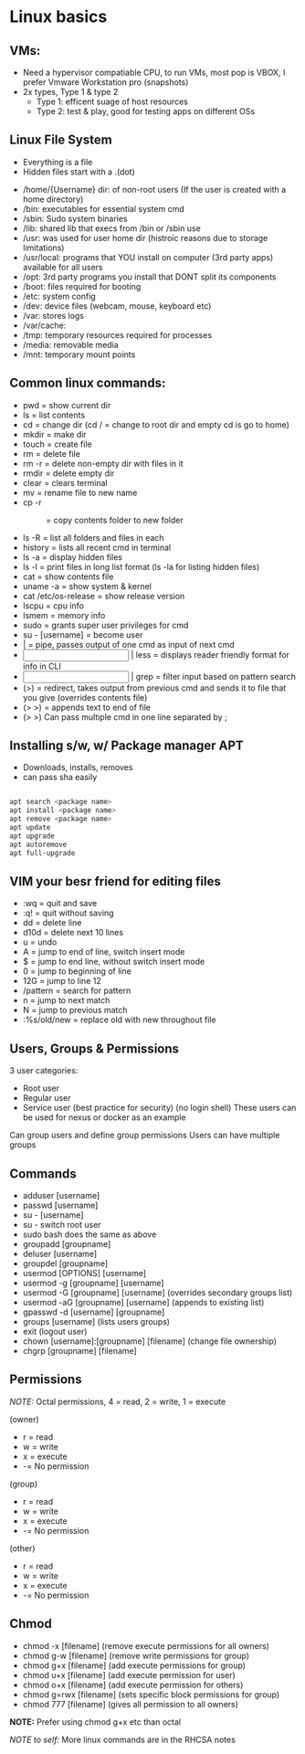 # Linux basics

## VMs:

- Need a hypervisor compatiable CPU, to run VMs, most pop is VBOX, I prefer Vmware Workstation pro (snapshots)
- 2x types, Type 1 & type 2
    - Type 1: efficent suage of host resources
    - Type 2: test & play, good for testing apps on different OSs

## Linux File System

- Everything is a file
- Hidden files start with a .(dot)

* /home/{Username} dir: of non-root users (If the user is created with a home directory)
* /bin: executables for essential system cmd
* /sbin: Sudo system binaries
* /lib: shared lib that execs from /bin or /sbin use
* /usr: was used for user home dir (histroic reasons due to storage limitations)
* /usr/local: programs that YOU install on computer (3rd party apps) available for all users
* /opt: 3rd party programs you install that DONT split its components
* /boot: files required for booting
* /etc: system config
* /dev: device files (webcam, mouse, keyboard etc)
* /var: stores logs
* /var/cache:
* /tmp: temporary resources required for processes
* /media: removable media
* /mnt: temporary mount points

## Common linux commands:

* pwd = show current dir
* ls = list contents
* cd = change dir (cd / = change to root dir and empty cd is go to home)
* mkdir = make dir
* touch = create file
* rm = delete file
* rm -r = delete non-empty dir with files in it
* rmdir = delete empty dir
* clear = clears terminal
* mv <old-name> <new-name> = rename file to new name
* cp -r <dir> <new-dir> = copy contents folder to new folder
* ls -R = list all folders and files in each
* history = lists all recent cmd in terminal
* ls -a = display hidden files
* ls -l = print files in long list format (ls -la for listing hidden files)
* cat = show contents file
* uname -a = show system & kernel
* cat /etc/os-release = show release version
* lscpu = cpu info
* lsmem = memory info
* sudo = grants super user privileges for cmd
* su - [username] = become user
* | = pipe, passes output of one cmd as input of next cmd
* <input> | less = displays reader friendly format for info in CLI
* <input> | grep <pattern> = filter input based on pattern search
*  (>) = redirect, takes output from previous cmd and sends it to file that you give (overrides contents file)
* (> >) = appends text to end of file
* (> >) Can pass multiple cmd in one line separated by ;

## Installing s/w, w/ Package manager APT

- Downloads, installs, removes
- can pass sha easily

```bash

apt search <package name>
apt install <package name>
apt remove <package name>
apt update
apt upgrade
apt autoremove
apt full-upgrade


```


## VIM your besr friend for editing files

* :wq = quit and save
* :q! = quit without saving
* dd = delete line
* d10d = delete next 10 lines
* u = undo
* A = jump to end of line, switch insert mode
* $ = jump to end line, without switch insert mode
* 0 = jump to beginning of line
* 12G = jump to line 12
* /pattern = search for pattern
* n = jump to next match
* N = jump to previous match
* :%s/old/new = replace old with new throughout file

## Users, Groups & Permissions

3 user categories:

* Root user
* Regular user
* Service user (best practice for security) (no login shell) These users can be used for nexus or docker as an example

Can group users and define group permissions
Users can have multiple groups

## Commands

* adduser [username]
* passwd [username]
* su - [username]
* su - switch root user
* sudo bash does the same as above
* groupadd [groupname]
* deluser [username]
* groupdel [groupname]
* usermod [OPTIONS] [username]
* usermod -g [groupname] [username]
* usermod -G [groupname] [username] (overrides secondary groups list)
* usermod -aG [groupname] [username] (appends to existing list)
* gpasswd -d [username] [groupname]
* groups [username] (lists users groups)
* exit (logout user)
* chown [username]:[groupname] [filename] (change file ownership)
* chgrp [groupname] [filename]

## Permissions

_NOTE:_ Octal permissions, 4 = read, 2 = write, 1 = execute


(owner)

* r = read
* w = write
* x = execute
* -= No permission

(group)

* r = read
* w = write
* x = execute
* -= No permission

(other)

* r = read
* w = write
* x = execute
* -= No permission

## Chmod
* chmod -x [filename] (remove execute permissions for all owners)
* chmod g-w [filename] (remove write permissions for group)
* chmod g+x [filename] (add execute permissions for group)
* chmod u+x [filename] (add execute permission for user)
* chmod o+x [filename] (add execute permission for others)
* chmod g=rwx [filename] (sets specific block permissions for group)
* chmod 777 [filename] (gives all permission to all owners)

__NOTE:__ Prefer using chmod g+x etc than octal

_NOTE to self:_ More linux commands are in the RHCSA notes
